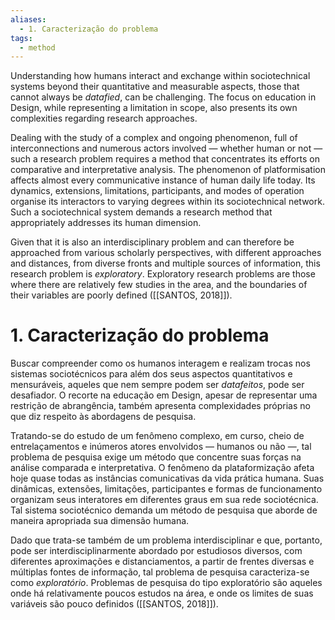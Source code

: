 ```yaml
---
aliases:
  - 1. Caracterização do problema
tags:
  - method
---
```

Understanding how humans interact and exchange within sociotechnical systems beyond their quantitative and measurable aspects, those that cannot always be _datafied_, can be challenging. The focus on education in Design, while representing a limitation in scope, also presents its own complexities regarding research approaches.

Dealing with the study of a complex and ongoing phenomenon, full of interconnections and numerous actors involved — whether human or not — such a research problem requires a method that concentrates its efforts on comparative and interpretative analysis. The phenomenon of platformisation affects almost every communicative instance of human daily life today. Its dynamics, extensions, limitations, participants, and modes of operation organise its interactors to varying degrees within its sociotechnical network. Such a sociotechnical system demands a research method that appropriately addresses its human dimension.

Given that it is also an interdisciplinary problem and can therefore be approached from various scholarly perspectives, with different approaches and distances, from diverse fronts and multiple sources of information, this research problem is _exploratory_. Exploratory research problems are those where there are relatively few studies in the area, and the boundaries of their variables are poorly defined ([[SANTOS, 2018]]).
# 1. Caracterização do problema
Buscar compreender como os humanos interagem e realizam trocas nos sistemas sociotécnicos para além dos seus aspectos quantitativos e mensuráveis, aqueles que nem sempre podem ser _datafeitos_, pode ser desafiador. O recorte na educação em Design, apesar de representar uma restrição de abrangência, também apresenta complexidades próprias no que diz respeito às abordagens de pesquisa.

Tratando-se do estudo de um fenômeno complexo, em curso, cheio de entrelaçamentos e inúmeros atores envolvidos — humanos ou não —, tal problema de pesquisa exige um método que concentre suas forças na análise comparada e interpretativa. O fenômeno da plataformização afeta hoje quase todas as instâncias comunicativas da vida prática humana. Suas dinâmicas, extensões, limitações, participantes e formas de funcionamento organizam seus interatores em diferentes graus em sua rede sociotécnica. Tal sistema sociotécnico demanda um método de pesquisa que aborde de maneira apropriada sua dimensão humana.

Dado que trata-se também de um problema interdisciplinar e que, portanto, pode ser interdisciplinarmente abordado por estudiosos diversos, com diferentes aproximações e distanciamentos, a partir de frentes diversas e múltiplas fontes de informação, tal problema de pesquisa caracteriza-se como _exploratório_. Problemas de pesquisa do tipo exploratório são aqueles onde há relativamente poucos estudos na área, e onde os limites de suas variáveis são pouco definidos ([[SANTOS, 2018]]).